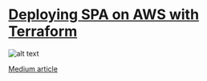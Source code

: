 # [Deploying SPA on AWS with Terraform](https://geekrodion.com)
![alt text](https://cdn-images-1.medium.com/max/880/1*2KOHNLkv291YlYnocPwIUw.png)

[Medium article](https://medium.com/@geekrodion/deploying-spa-on-aws-with-terraform-358ba2aeaf9b)